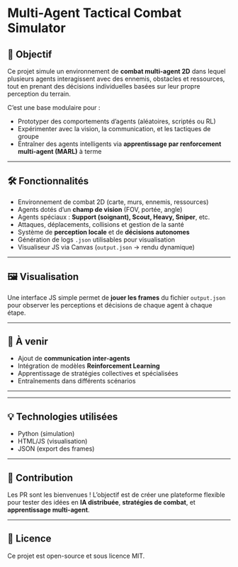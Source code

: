 # Multi-Agent Tactical Combat Simulator

## 🎯 Objectif

Ce projet simule un environnement de **combat multi-agent 2D** dans lequel plusieurs agents interagissent avec des ennemis, obstacles et ressources, tout en prenant des décisions individuelles basées sur leur propre perception du terrain.

C’est une base modulaire pour :

- Prototyper des comportements d’agents (aléatoires, scriptés ou RL)
- Expérimenter avec la vision, la communication, et les tactiques de groupe
- Entraîner des agents intelligents via **apprentissage par renforcement multi-agent (MARL)** à terme

---

## 🛠️ Fonctionnalités

- Environnement de combat 2D (carte, murs, ennemis, ressources)
- Agents dotés d’un **champ de vision** (FOV, portée, angle)
- Agents spéciaux : **Support (soignant), Scout, Heavy, Sniper**, etc.
- Attaques, déplacements, collisions et gestion de la santé
- Système de **perception locale** et de **décisions autonomes**
- Génération de logs `.json` utilisables pour visualisation
- Visualiseur JS via Canvas (`output.json` → rendu dynamique)

---

## 🖼️ Visualisation

Une interface JS simple permet de **jouer les frames** du fichier `output.json` pour observer les perceptions et décisions de chaque agent à chaque étape.

---

## 🧩 À venir

- Ajout de **communication inter-agents**
- Intégration de modèles **Reinforcement Learning**
- Apprentissage de stratégies collectives et spécialisées
- Entraînements dans différents scénarios

---

---

## 💡 Technologies utilisées

- Python (simulation)
- HTML/JS (visualisation)
- JSON (export des frames)

---

## 🤝 Contribution

Les PR sont les bienvenues ! L’objectif est de créer une plateforme flexible pour tester des idées en **IA distribuée**, **stratégies de combat**, et **apprentissage multi-agent**.

---

## 📜 Licence

Ce projet est open-source et sous licence MIT.
